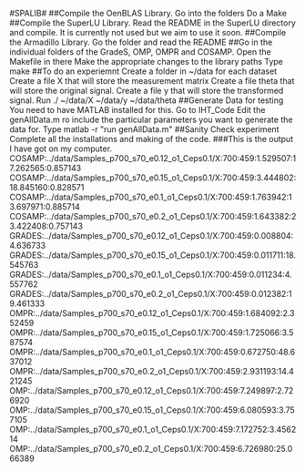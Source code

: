 #SPALIB#
##Compile the OenBLAS Library.
Go into the folders
Do a Make
##Compile the SuperLU Library.
Read the README in the SuperLU directory and compile.
It is currently not used but we aim to use it soon.
##Compile the Armadillo Library.
Go the folder and read the README
##Go in the individual folders of the GradeS, OMP, OMPR and COSAMP.
Open the Makefile in there
Make the appropriate changes to the library paths
Type make
##To do an experiemnt
Create a folder in ~/data for each dataset
Create a file X that will store the measurement matrix
Create a file theta that will store the original signal.
Create a file y that will store the transformed signal.
Run ./<executable> ~/data/X ~/data/y ~/data/theta
##Generate Data for testing
You need to have MATLAB installed for this.
Go to IHT_Code
Edit the genAllData.m ro include the particular parameters you want to generate the data for.
Type matlab -r "run genAllData.m"
##Sanity Check experiment
Complete all the installations and making of the code.
###This is the output I have got on my computer.
COSAMP:../data/Samples_p700_s70_e0.12_o1_Ceps0.1/X:700:459:1.529507:17.262565:0.857143
COSAMP:../data/Samples_p700_s70_e0.15_o1_Ceps0.1/X:700:459:3.444802:18.845160:0.828571
COSAMP:../data/Samples_p700_s70_e0.1_o1_Ceps0.1/X:700:459:1.763942:13.697971:0.885714
COSAMP:../data/Samples_p700_s70_e0.2_o1_Ceps0.1/X:700:459:1.643382:23.422408:0.757143
GRADES:../data/Samples_p700_s70_e0.12_o1_Ceps0.1/X:700:459:0.008804:4.636733
GRADES:../data/Samples_p700_s70_e0.15_o1_Ceps0.1/X:700:459:0.011711:18.545763
GRADES:../data/Samples_p700_s70_e0.1_o1_Ceps0.1/X:700:459:0.011234:4.557762
GRADES:../data/Samples_p700_s70_e0.2_o1_Ceps0.1/X:700:459:0.012382:19.461333
OMPR:../data/Samples_p700_s70_e0.12_o1_Ceps0.1/X:700:459:1.684092:2.352459
OMPR:../data/Samples_p700_s70_e0.15_o1_Ceps0.1/X:700:459:1.725066:3.587574
OMPR:../data/Samples_p700_s70_e0.1_o1_Ceps0.1/X:700:459:0.672750:48.637012
OMPR:../data/Samples_p700_s70_e0.2_o1_Ceps0.1/X:700:459:2.931193:14.421245
OMP:../data/Samples_p700_s70_e0.12_o1_Ceps0.1/X:700:459:7.249897:2.726920
OMP:../data/Samples_p700_s70_e0.15_o1_Ceps0.1/X:700:459:6.080593:3.757105
OMP:../data/Samples_p700_s70_e0.1_o1_Ceps0.1/X:700:459:7.172752:3.456214
OMP:../data/Samples_p700_s70_e0.2_o1_Ceps0.1/X:700:459:6.726980:25.066389
